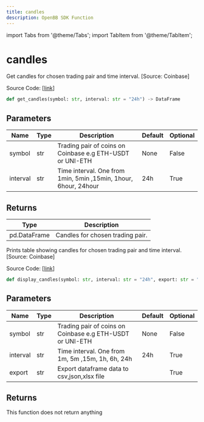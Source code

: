 ```yaml
---
title: candles
description: OpenBB SDK Function
---
```


import Tabs from '@theme/Tabs';
import TabItem from '@theme/TabItem';

# candles

<Tabs>
<TabItem value="model" label="Model" default>

Get candles for chosen trading pair and time interval. [Source: Coinbase]

Source Code: [[link](https://github.com/OpenBB-finance/OpenBBTerminal/tree/main/openbb_terminal/cryptocurrency/due_diligence/coinbase_model.py#L143)]

```python
def get_candles(symbol: str, interval: str = "24h") -> DataFrame
```
## Parameters

| Name | Type | Description | Default | Optional |
| ---- | ---- | ----------- | ------- | -------- |
| symbol | str | Trading pair of coins on Coinbase e.g ETH-USDT or UNI-ETH | None | False |
| interval | str | Time interval. One from 1min, 5min ,15min, 1hour, 6hour, 24hour | 24h | True |

## Returns

| Type | Description |
| ---- | ----------- |
| pd.DataFrame | Candles for chosen trading pair. |



</TabItem>
<TabItem value="view" label="View">

Prints table showing candles for chosen trading pair and time interval. [Source: Coinbase]

Source Code: [[link](https://github.com/OpenBB-finance/OpenBBTerminal/tree/main/openbb_terminal/cryptocurrency/due_diligence/coinbase_view.py#L76)]

```python
def display_candles(symbol: str, interval: str = "24h", export: str = "") -> None
```
## Parameters

| Name | Type | Description | Default | Optional |
| ---- | ---- | ----------- | ------- | -------- |
| symbol | str | Trading pair of coins on Coinbase e.g ETH-USDT or UNI-ETH | None | False |
| interval | str | Time interval. One from 1m, 5m ,15m, 1h, 6h, 24h | 24h | True |
| export | str | Export dataframe data to csv,json,xlsx file |  | True |

## Returns

This function does not return anything



</TabItem>
</Tabs>
